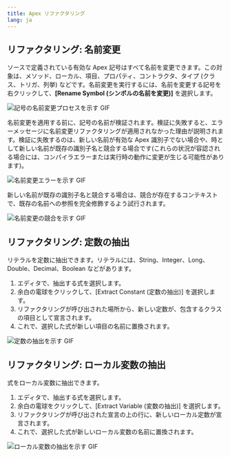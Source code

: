 ```yaml
---
title: Apex リファクタリング
lang: ja
---
```


## リファクタリング: 名前変更

ソースで定義されている有効な Apex 記号はすべて名前を変更できます。この対象は、メソッド、ローカル、項目、プロパティ、コントラクタ、タイプ \(クラス、トリガ、列挙\) などです。名前変更を実行するには、名前を変更する記号を右クリックして、**[Rename Symbol \(シンボルの名前を変更\)]** を選択します。

![記号の名前変更プロセスを示す GIF](./images/apex-rename-demo.gif)

名前変更を適用する前に、記号の名前が検証されます。検証に失敗すると、エラーメッセージに名前変更リファクタリングが適用されなかった理由が説明されます。検証に失敗するのは、新しい名前が有効な Apex 識別子でない場合や、時として新しい名前が既存の識別子名と競合する場合です\(これらの状況が容認される場合には、コンパイラエラーまたは実行時の動作に変更が生じる可能性があります\)。

![名前変更エラーを示す GIF](./images/apex-rename-error.gif)

新しい名前が既存の識別子名と競合する場合は、競合が存在するコンテキストで、既存の名前への参照を完全修飾するよう試行されます。

![名前変更の競合を示す GIF](./images/apex-rename-conflict.gif)

## リファクタリング: 定数の抽出

リテラルを定数に抽出できます。リテラルには、String、Integer、Long、Double、Decimal、Boolean などがあります。

1. エディタで、抽出する式を選択します。
1. 余白の電球をクリックして、[Extract Constant \(定数の抽出\)] を選択します。
1. リファクタリングが呼び出された場所から、新しい定数が、包含するクラスの項目として宣言されます。
1. これで、選択した式が新しい項目の名前に置換されます。

![定数の抽出を示す GIF](./images/extract-constant.gif)

## リファクタリング: ローカル変数の抽出

式をローカル変数に抽出できます。

1. エディタで、抽出する式を選択します。
1. 余白の電球をクリックして、[Extract Variable \(変数の抽出\)] を選択します。
1. リファクタリングが呼び出された宣言の上の行に、新しいローカル定数が宣言されます。
1. これで、選択した式が新しいローカル変数の名前に置換されます。

![ローカル変数の抽出を示す GIF](./images/extract-local-variable-other.gif)
